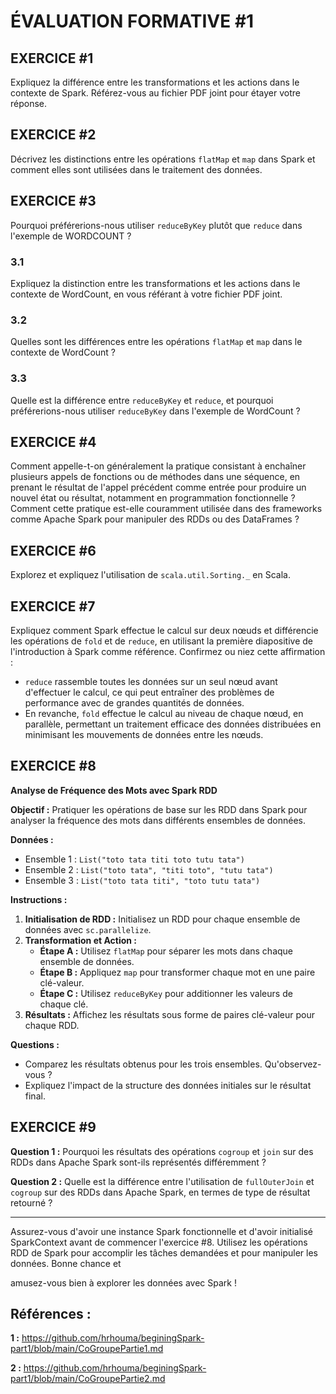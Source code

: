 # ÉVALUATION FORMATIVE #1

## EXERCICE #1
Expliquez la différence entre les transformations et les actions dans le contexte de Spark. Référez-vous au fichier PDF joint pour étayer votre réponse.

## EXERCICE #2
Décrivez les distinctions entre les opérations `flatMap` et `map` dans Spark et comment elles sont utilisées dans le traitement des données.

## EXERCICE #3
Pourquoi préférerions-nous utiliser `reduceByKey` plutôt que `reduce` dans l'exemple de WORDCOUNT ?

### 3.1
Expliquez la distinction entre les transformations et les actions dans le contexte de WordCount, en vous référant à votre fichier PDF joint.

### 3.2
Quelles sont les différences entre les opérations `flatMap` et `map` dans le contexte de WordCount ?

### 3.3
Quelle est la différence entre `reduceByKey` et `reduce`, et pourquoi préférerions-nous utiliser `reduceByKey` dans l'exemple de WordCount ?

## EXERCICE #4
Comment appelle-t-on généralement la pratique consistant à enchaîner plusieurs appels de fonctions ou de méthodes dans une séquence, en prenant le résultat de l'appel précédent comme entrée pour produire un nouvel état ou résultat, notamment en programmation fonctionnelle ? Comment cette pratique est-elle couramment utilisée dans des frameworks comme Apache Spark pour manipuler des RDDs ou des DataFrames ?

## EXERCICE #6
Explorez et expliquez l'utilisation de `scala.util.Sorting._` en Scala.

## EXERCICE #7
Expliquez comment Spark effectue le calcul sur deux nœuds et différencie les opérations de `fold` et de `reduce`, en utilisant la première diapositive de l'introduction à Spark comme référence. Confirmez ou niez cette affirmation :
- `reduce` rassemble toutes les données sur un seul nœud avant d'effectuer le calcul, ce qui peut entraîner des problèmes de performance avec de grandes quantités de données.
- En revanche, `fold` effectue le calcul au niveau de chaque nœud, en parallèle, permettant un traitement efficace des données distribuées en minimisant les mouvements de données entre les nœuds.

## EXERCICE #8
**Analyse de Fréquence des Mots avec Spark RDD**

**Objectif :** Pratiquer les opérations de base sur les RDD dans Spark pour analyser la fréquence des mots dans différents ensembles de données.

**Données :**
- Ensemble 1 : `List("toto tata titi toto tutu tata")`
- Ensemble 2 : `List("toto tata", "titi toto", "tutu tata")`
- Ensemble 3 : `List("toto tata titi", "toto tutu tata")`

**Instructions :**
1. **Initialisation de RDD :** Initialisez un RDD pour chaque ensemble de données avec `sc.parallelize`.
2. **Transformation et Action :**
   - **Étape A :** Utilisez `flatMap` pour séparer les mots dans chaque ensemble de données.
   - **Étape B :** Appliquez `map` pour transformer chaque mot en une paire clé-valeur.
   - **Étape C :** Utilisez `reduceByKey` pour additionner les valeurs de chaque clé.
3. **Résultats :** Affichez les résultats sous forme de paires clé-valeur pour chaque RDD.

**Questions :**
- Comparez les résultats obtenus pour les trois ensembles. Qu'observez-vous ?
- Expliquez l'impact de la structure des données initiales sur le résultat final.

## EXERCICE #9

**Question 1 :** Pourquoi les résultats des opérations `cogroup` et `join` sur des RDDs dans Apache Spark sont-ils représentés différemment ?

**Question 2 :** Quelle est la différence entre l'utilisation de `fullOuterJoin` et `cogroup` sur des RDDs dans Apache Spark, en termes de type de résultat retourné ?

---

Assurez-vous d'avoir une instance Spark fonctionnelle et d'avoir initialisé SparkContext avant de commencer l'exercice #8. Utilisez les opérations RDD de Spark pour accomplir les tâches demandées et pour manipuler les données. Bonne chance et

 amusez-vous bien à explorer les données avec Spark !

 ## Références :
**1 :** https://github.com/hrhouma/beginingSpark-part1/blob/main/CoGroupePartie1.md

**2 :**
https://github.com/hrhouma/beginingSpark-part1/blob/main/CoGroupePartie2.md